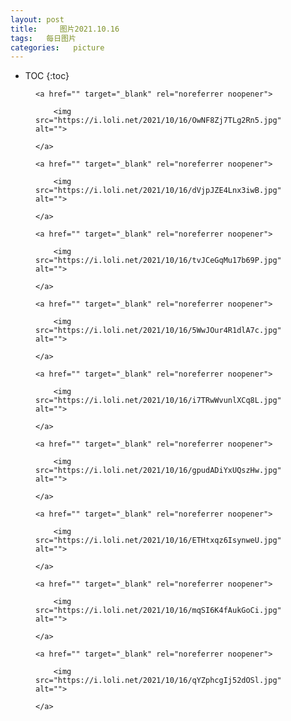 ```yaml
---
layout: post
title:     图片2021.10.16
tags:   每日图片
categories:   picture
---
```


* TOC
{:toc}
<figure class="wp-block-image">

    <a href="" target="_blank" rel="noreferrer noopener">

        <img src="https://i.loli.net/2021/10/16/OwNF8Zj7TLg2Rn5.jpg" alt="">

    </a>

</figure>

<figure class="wp-block-image">

    <a href="" target="_blank" rel="noreferrer noopener">

        <img src="https://i.loli.net/2021/10/16/dVjpJZE4Lnx3iwB.jpg" alt="">

    </a>

</figure>

<figure class="wp-block-image">

    <a href="" target="_blank" rel="noreferrer noopener">

        <img src="https://i.loli.net/2021/10/16/tvJCeGqMu17b69P.jpg" alt="">

    </a>

</figure>

<figure class="wp-block-image">

    <a href="" target="_blank" rel="noreferrer noopener">

        <img src="https://i.loli.net/2021/10/16/5WwJOur4R1dlA7c.jpg" alt="">

    </a>

</figure>

<figure class="wp-block-image">

    <a href="" target="_blank" rel="noreferrer noopener">

        <img src="https://i.loli.net/2021/10/16/i7TRwWvunlXCq8L.jpg" alt="">

    </a>

</figure>

<figure class="wp-block-image">

    <a href="" target="_blank" rel="noreferrer noopener">

        <img src="https://i.loli.net/2021/10/16/gpudADiYxUQszHw.jpg" alt="">

    </a>

</figure>

<figure class="wp-block-image">

    <a href="" target="_blank" rel="noreferrer noopener">

        <img src="https://i.loli.net/2021/10/16/ETHtxqz6IsynweU.jpg" alt="">

    </a>

</figure>

<figure class="wp-block-image">

    <a href="" target="_blank" rel="noreferrer noopener">

        <img src="https://i.loli.net/2021/10/16/mqSI6K4fAukGoCi.jpg" alt="">

    </a>

</figure>

<figure class="wp-block-image">

    <a href="" target="_blank" rel="noreferrer noopener">

        <img src="https://i.loli.net/2021/10/16/qYZphcgIj52dOSl.jpg" alt="">

    </a>

</figure>


